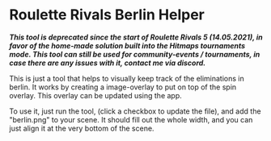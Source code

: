 # Roulette Rivals Berlin Helper

___This tool is deprecated since the start of Roulette Rivals 5 (14.05.2021), in favor of the home-made solution built into the Hitmaps tournaments mode.
This tool can still be used for community-events / tournaments, in case there are any issues with it, contact me via discord.___

This is just a tool that helps to visually keep track of the eliminations in berlin.
It works by creating a image-overlay to put on top of the spin overlay. This overlay can be updated using the app.

To use it, just run the tool, (click a checkbox to update the file), and add the "berlin.png" to your scene.
It should fill out the whole width, and you can just align it at the very bottom of the scene.
